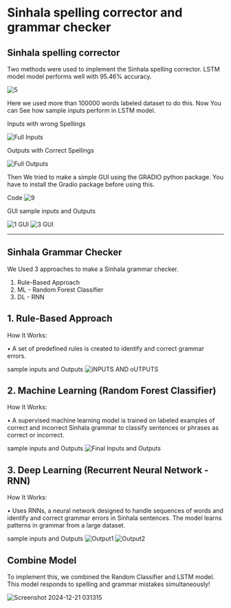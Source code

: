 # Sinhala spelling corrector and grammar checker

## **Sinhala spelling corrector**

Two methods were used to implement the Sinhala spelling corrector. LSTM model model performs well with 95.46% accuracy.

![5](https://github.com/user-attachments/assets/dfea5cc3-a8b5-424c-a02a-ce5588551421)

Here we used more than 100000 words labeled dataset to do this. Now You can See how sample inputs perform in LSTM model.

Inputs with wrong Spellings 

![Full Inputs](https://github.com/user-attachments/assets/aa03b111-5645-494f-85d3-bb5313d9b7f6)

Outputs with Correct Spellings

![Full Outputs](https://github.com/user-attachments/assets/c29de7d9-6640-4d91-8b77-70e7de5e2589)

Then We tried to make a simple GUI using the GRADIO python package. You have to install the Gradio package before using this.

Code 
![9](https://github.com/user-attachments/assets/890717ea-86e6-43d9-b173-8c6563cfb738)

GUI 
sample inputs and Outputs 

![1 GUI](https://github.com/user-attachments/assets/895ecbf5-5a60-4902-8966-bf7f995c0513)
![3 GUI](https://github.com/user-attachments/assets/e2d9f216-c8cc-4df6-9978-8576e3cee049)

_______________________________________________________________________________________________________________________________________

## **Sinhala Grammar Checker** 
We Used 3 approaches to make a Sinhala grammar checker.
1. Rule-Based Approach
2. ML - Random Forest Classifier 
3. DL - RNN


## 1. Rule-Based Approach

How It Works:

•	A set of predefined rules is created to identify and correct grammar errors.

sample inputs and Outputs 
![iNPUTS AND oUTPUTS](https://github.com/user-attachments/assets/2120eec6-e4c5-4426-8e12-2e66adf104fd)


## 2. Machine Learning (Random Forest Classifier)

How It Works:

•	A supervised machine learning model is trained on labeled examples of correct and incorrect Sinhala grammar to classify sentences or phrases as correct or incorrect.

sample inputs and Outputs 
![Final Inputs and Outputs](https://github.com/user-attachments/assets/65712a7e-d5f2-4f57-91a0-9654712e7a1c)


## 3. Deep Learning (Recurrent Neural Network - RNN)

How It Works:

•	Uses RNNs, a neural network designed to handle sequences of words and identify and correct grammar errors in Sinhala sentences. The model learns patterns in grammar from a large dataset.

sample inputs and Outputs 
![Output1](https://github.com/user-attachments/assets/010d5f89-bfba-405c-8a54-da0e5711b268)
![Output2](https://github.com/user-attachments/assets/2b8f2d33-2df4-4553-ada4-b060be2ecd25)

## **Combine Model**

To implement this, we combined the Random Classifier and LSTM model. This model responds to spelling and grammar mistakes simultaneously!

![Screenshot 2024-12-21 031315](https://github.com/user-attachments/assets/b57cad44-6d78-496a-ab11-364745b22ed5)




